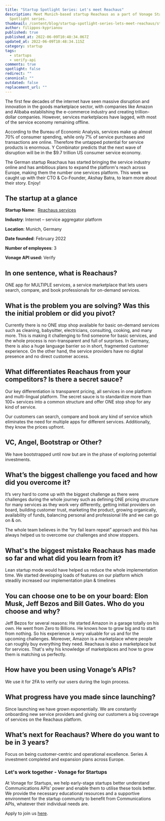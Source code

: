 ```yaml
---
title: "Startup Spotlight Series: Let's meet Reachaus"
description: Meet Munich-based startup Reachaus as a part of Vonage Startup
  Spotlight series.
thumbnail: /content/blog/startup-spotlight-series-lets-meet-reachaus/startups_reachaus.png
author: filippos-kyprianou
published: true
published_at: 2022-06-09T10:48:34.067Z
updated_at: 2022-06-09T10:48:34.115Z
category: startup
tags:
  - startups
  - verify-api
comments: true
spotlight: false
redirect: ""
canonical: ""
outdated: false
replacement_url: ""
---
```

The first few decades of the internet have seen massive disruption and innovation in the goods marketplace sector, with companies like Amazon and Alibaba establishing the e-commerce industry and creating trillion-dollar companies. However, services marketplaces have lagged, with most of the service economy remaining offline.

According to the Bureau of Economic Analysis, services make up almost 70% of consumer spending, while only 7% of service purchases and transactions are online. Therefore the untapped potential for service products is enormous. Y Combinator predicts that the next wave of disruption will be in the $9.7 trillion US consumer service economy.

The German startup Reachaus has started bringing the service industry online and has ambitious plans to expand the platform's reach across Europe, making them the number one services platform. This week we caught up with their CTO & Co-Founder, Akshay Batra, to learn more about their story. Enjoy!

## The startup at a glance

**Startup Name**:  [Reachaus services](https://reachaus.com/)

**Industry**: Internet – service aggregator platform

**Location**: Munich, Germany

**Date founded**: February 2022

**Number of employees**: 3

**Vonage API used:** Verify

## In one sentence, what is Reachaus?

ONE app for MULTIPLE services, a service marketplace that lets users search, compare, and book professionals for on-demand services.

## What is the problem you are solving? Was this the initial problem or did you pivot?

Currently there is no ONE stop shop available for basic on-demand services such as cleaning, babysitter, electricians, consulting, cooking, and many more. This is making it challenging to find someone for basic services, and the whole process is non-transparent and full of surprises. In Germany, there is also a huge language barrier so in short, fragmented customer experience. On the other hand, the service providers have no digital presence and no direct customer access.

## What differentiates Reachaus from your competitors? Is there a secret sauce?

Our key differentiation is transparent pricing, all services in one platform and multi-lingual platform. The secret sauce is to standardize more than 100+ services into a common structure and offer ONE stop shop for any kind of service.

Our customers can search, compare and book any kind of service which eliminates the need for multiple apps for different services. Additionally, they know the prices upfront.

## VC, Angel, Bootstrap or Other?

We have bootstrapped until now but are in the phase of exploring potential investments.

## What’s the biggest challenge you faced and how did you overcome it?

It’s very hard to come up with the biggest challenge as there were challenges during the whole journey such as defining ONE pricing structure for many services as they work very differently, getting initial providers on board, building customer trust, marketing the product, growing organically, availability of funds, balancing personal and professional life and we can go on & on.

The whole team believes in the “try fail learn repeat” approach and this has always helped us to overcome our challenges and show stoppers.

## What's the biggest mistake Reachaus has made so far and what did you learn from it?

Lean startup mode would have helped us reduce the whole implementation time. We started developing loads of features on our platform which steadily increased our implementation plan & timelines

## You can choose one to be on your board: Elon Musk, Jeff Bezos and Bill Gates. Who do you choose and why? 

Jeff Bezos for several reasons: He started Amazon in a garage totally on his own. He went from Zero to Billions. He knows how to grow big and to start from nothing. So his experience is very valuable for us and for the upcoming challenges. Moreover, Amazon is a marketplace where people can roughly buy everything they need. Reachaus is also a marketplace but for services. That's why his knowledge of marketplaces and how to grow them is matching us perfectly. 

## How have you been using Vonage’s APIs?

We use it for 2FA to verify our users during the login process.

## What progress have you made since launching? 

Since launching we have grown exponentially. We are constantly onboarding new service providers and giving our customers a big coverage of services on the Reachaus platform.

## What’s next for Reachaus? Where do you want to be in 3 years?

Focus on being customer-centric and operational excellence. Series A investment completed and expansion plans across Europe.

### Let's work together - Vonage for Startups

At Vonage for Startups, we help early-stage startups better understand Communications APIs' power and enable them to utilise these tools better. We provide the necessary educational resources and a supportive environment for the startup community to benefit from Communications APIs, whatever their individual needs are.

Apply to join us [here](https://vonage.dev/3d093hA).